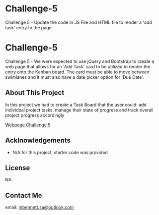# Challenge-5
Challenge 5 - Update the code in JS File and HTML file to render a 'add task' entry to the page. 

# Challenge-5
Challenge 5 - We were expected to use jQuery and Bootstrap to create a web page that allows for an 'Add Task' card to be utilized to render the entry onto the Kanban board. The card must be able to move between swimlanes and it must also have a date picker option for 'Due Date'. 

## About This Project

In this project we had to create a Task Board that the user could: add individual project tasks, manage their state of progress and track overall project progress accordingly

[Webpage Challenge 5](https://mlipscomb24.github.io/5_Challenge/)



## Acklnowledgements

* N/A for this project, starter code was provided
  


## License
NA

## Contact Me
email: mbennett.sa@outlook.com
